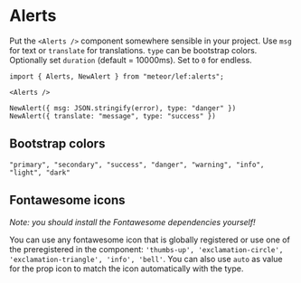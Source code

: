 # Alerts

Put the `<Alerts />` component somewhere sensible in your project. Use `msg` for text or `translate` for translations. `type` can be bootstrap colors. Optionally set `duration` (default = 10000ms). Set to `0` for endless.

```JSX
import { Alerts, NewAlert } from "meteor/lef:alerts";

<Alerts />

NewAlert({ msg: JSON.stringify(error), type: "danger" })
NewAlert({ translate: "message", type: "success" })
```

## Bootstrap colors

`"primary", "secondary", "success", "danger", "warning", "info", "light", "dark"`

## Fontawesome icons

_Note: you should install the Fontawesome dependencies yourself!_

You can use any fontawesome icon that is globally registered or use one of the preregistered in the component: `'thumbs-up', 'exclamation-circle', 'exclamation-triangle', 'info', 'bell'`. You can also use `auto` as value for the prop icon to match the icon automatically with the type.
